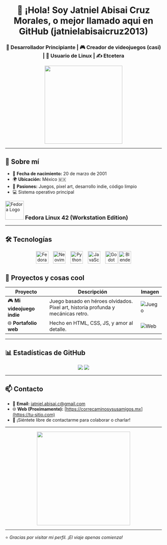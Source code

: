 
<h1 align="center">👋 ¡Hola! Soy Jatniel Abisai Cruz Morales, o mejor llamado aqui en GitHub (jatnielabisaicruz2013)</h1>
<h3 align="center">🧠 Desarrollador Principiante | 🎮 Creador de videojuegos (casi) | 🐧 Usuario de Linux | ✍️ Etcetera</h3>

<p align="center">
  <img src="https://media.giphy.com/media/hvRJCLFzcasrR4ia7z/giphy.gif" width="250" />
</p>


---

## 👤 Sobre mí

- 🎂 **Fecha de nacimiento:** 20 de marzo de 2001  
- 🌍 **Ubicación:** México 🇲🇽  
- 🧩 **Pasiones:** Juegos, pixel art, desarrollo indie, código limpio  
- 💻 Sistema operativo principal

<p align="left">
  <img src="https://upload.wikimedia.org/wikipedia/commons/3/3f/Fedora_logo.svg" alt="Fedora Logo" width="60"/>
  <strong style="font-size: 18px;"> Fedora Linux 42 (Workstation Edition)</strong>
</p>


---

## 🛠️ Tecnologías

<div align="center">

<img src="https://upload.wikimedia.org/wikipedia/commons/3/3f/Fedora_logo.svg" alt="Fedora" width="40"/>
&nbsp;&nbsp;
<img src="https://cdn.jsdelivr.net/gh/devicons/devicon/icons/neovim/neovim-original.svg" width="40" alt="Neovim"/>
&nbsp;&nbsp;
<img src="https://cdn.jsdelivr.net/gh/devicons/devicon/icons/python/python-original.svg" width="40" alt="Python"/>
&nbsp;&nbsp;
<img src="https://cdn.jsdelivr.net/gh/devicons/devicon/icons/javascript/javascript-original.svg" width="40" alt="JavaScript"/>
&nbsp;&nbsp;
<img src="https://cdn.jsdelivr.net/gh/devicons/devicon/icons/godot/godot-original.svg" width="40" alt="Godot"/>
<img src="https://upload.wikimedia.org/wikipedia/commons/3/3c/Logo_Blender.svg" width="40" alt="Blender (apenas comenzando UnU)">

</div>

## 📸 Proyectos y cosas cool

| Proyecto | Descripción | Imagen |
|---------|-------------|--------|
| 🎮 **Mi videojuego indie** | Juego basado en héroes olvidados. Pixel art, historia profunda y mecánicas retro. | ![Juego](https://media.giphy.com/media/3o7abKhOpu0NwenH3O/giphy.gif) |
| 🌐 **Portafolio web** | Hecho en HTML, CSS, JS, y amor al detalle. | ![Web](https://media.giphy.com/media/qgQUggAC3Pfv687qPC/giphy.gif) |

---

## 📊 Estadísticas de GitHub

<p align="center">
  <img src="https://github-readme-stats.vercel.app/api?username=tu-usuario&show_icons=true&theme=tokyonight&hide=issues" />
  <img src="https://github-readme-streak-stats.herokuapp.com/?user=tu-usuario&theme=tokyonight" />
</p>

---

## 📫 Contacto

- 💌 **Email:** [jatniel.abisai.c@gmail.com](mailto:jatniel.abisai.c@gmail.com)
- 🌐 **Web (Proximamente):** [https://correcaminosysusamigos.mx](https://tu-sitio.com)
- 💬 ¡Siéntete libre de contactarme para colaborar o charlar!

---

<p align="center">
  <img src="https://media.giphy.com/media/ZVik7pBtu9dNS/giphy.gif" width="300" />
</p>

---

⭐ *Gracias por visitar mi perfil. ¡El viaje apenas comienza!*

